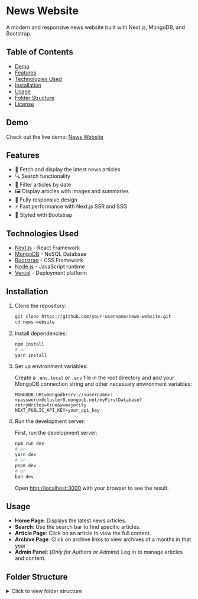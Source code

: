 # News Website

A modern and responsive news website built with Next.js, MongoDB, and Bootstrap.

## Table of Contents

- [Demo](#demo)
- [Features](#features)
- [Technologies Used](#technologies-used)
- [Installation](#installation)
- [Usage](#usage)
- [Folder Structure](#folder-structure)
- [License](#license)

## Demo

Check out the live demo: [News Website](https://your-live-demo-link.com)

## Features

- 📰 Fetch and display the latest news articles
- 🔍 Search functionality
- 📅 Filter articles by date
- 🖼️ Display articles with images and summaries
- 📱 Fully responsive design
- ⚡ Fast performance with Next.js SSR and SSG
- 🎨 Styled with Bootstrap

## Technologies Used

- [Next.js](https://nextjs.org/) - React Framework
- [MongoDB](https://www.mongodb.com/) - NoSQL Database
- [Bootstrap](https://getbootstrap.com/) - CSS Framework
- [Node.js](https://nodejs.org/) - JavaScript runtime
- [Vercel](https://vercel.com/) - Deployment platform

## Installation

1. Clone the repository:

    ```bash
    git clone https://github.com/your-username/news-website.git
    cd news-website
    ```

2. Install dependencies:

    ```bash
    npm install
    # or
    yarn install
    ```

3. Set up environment variables:

    Create a `.env.local` or `.env` file in the root directory and add your MongoDB connection string and other necessary environment variables:

    ```env
    MONGODB_URI=mongodb+srv://<username>:<password>@cluster0.mongodb.net/myFirstDatabase?retryWrites=true&w=majority
    NEXT_PUBLIC_API_KEY=your_api_key
    ```

4. Run the development server:

    First, run the development server:

    ```bash
    npm run dev
    # or
    yarn dev
    # or
    pnpm dev
    # or
    bun dev
    ```

    Open [http://localhost:3000](http://localhost:3000) with your browser to see the result.

## Usage

- **Home Page**: Displays the latest news articles.
- **Search**: Use the search bar to find specific articles.
- **Article Page**: Click on an article to view the full content.
- **Archive Page**: Click on archive links to view archives of a months in that year
- **Admin Panel**: (*Only for Authors or Admins*) Log in to manage articles and content.

## Folder Structure
<details>
<summary>Click to view folder structure</summary>

```
.
├── public
├── src
│   ├── app
│   │   ├── [newsSlug]
│   │   │   └── page.tsx
│   │   ├── admin
│   │   │   └── page.tsx
│   │   ├── admin-login
│   │   │   ├── layout.tsx
│   │   │   └── page.tsx
│   │   ├── admin-signup
│   │   │   ├── layout.tsx
│   │   │   └── page.tsx
│   │   ├── api
│   │   │   ├── admin-login
│   │   │   │   └── route.ts
│   │   │   ├── admin-signup
│   │   │   │   └── route.ts
│   │   │   ├── admin-signup-verify
│   │   │   │   └── route.ts
│   │   │   ├── author_profile
│   │   │   │   └── route.ts
│   │   │   ├── category
│   │   │   │   └── route.ts
│   │   │   ├── create-author
│   │   │   │   └── route.ts
│   │   │   ├── create-category
│   │   │   │   └── route.ts
│   │   │   ├── edit_news
│   │   │   │   └── route.ts
│   │   │   ├── forget-pass
│   │   │   │   └── route.ts
│   │   │   ├── get_archives
│   │   │   │   └── route.ts
│   │   │   ├── get_articles
│   │   │   │   └── route.ts
│   │   │   ├── get_author_articles
│   │   │   │   └── route.ts
│   │   │   ├── get_headlines
│   │   │   │   └── route.ts
│   │   │   ├── logout
│   │   │   │   └── route.ts
│   │   │   ├── reset-pass
│   │   │   │   └── route.ts
│   │   │   └── search_articles
│   │   │       └── route.ts
│   │   ├── archives
│   │   │   └── [year]
│   │   │       └── [month]
│   │   │           ├── layout.tsx
│   │   │           └── page.tsx
│   │   ├── categories
│   │   │   └── [category]
│   │   │       ├── layout.tsx
│   │   │       └── page.tsx
│   │   ├── privacy-policy
│   │   │   └── page.tsx
│   │   ├── reset-pass
│   │   │   ├── layout.tsx
│   │   │   └── page.tsx
│   │   ├── terms-of-services
│   │   │   └── page.tsx
│   │   ├── favicon.ico
│   │   ├── globals.css
│   │   ├── layout.tsx
│   │   └── page.tsx
│   ├── components
│   │   ├── AdminDashboard.tsx
│   │   ├── AdminNavbar.tsx
│   │   ├── AuthorUpdateModal.tsx
│   │   ├── BootstrapClient.tsx
│   │   ├── ContentLoadSpinner.tsx
│   │   ├── CreateCategoryModal.tsx
│   │   ├── EmailTemplate.tsx
│   │   ├── Footer.tsx
│   │   ├── ImageCropper.tsx
│   │   ├── ImageHandleModal.tsx
│   │   ├── LogoutModal.tsx
│   │   ├── MainWindow.tsx
│   │   ├── Navbar.tsx
│   │   ├── NewsCard.tsx
│   │   ├── NewsCRUDComponent.tsx
│   │   ├── NewsItem.tsx
│   │   ├── SearchModal.tsx
│   │   ├── SideElement.tsx
│   │   ├── SuperAdminCreateModals.tsx
│   │   ├── ThemeChanger.tsx
│   │   └── TopNews.tsx
│   ├── database
│   │   └── dbConfig.ts
│   ├── helpers
│   │   ├── common_func.ts
│   │   ├── mailer.ts
│   │   └── sanity.ts
│   ├── models
│   │   ├── AuthorModel.ts
│   │   └── NewsModel.ts
│   └── middleware.ts
├── .env
├── .eslintrc.json
├── .gitignore
├── next-env.d.ts
├── next.config.mjs
├── package.json
├── README.md
├── tsconfig.json
└── yarn.lock
```
</details>